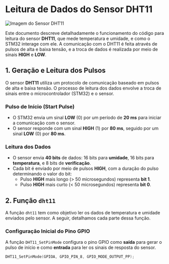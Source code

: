 # Leitura de Dados do Sensor DHT11

![Imagem do Sensor DHT11]([https://exemplo.com/imagem.jpg](https://components101.com/sites/default/files/components/DHT11-Sensor.jpg))

Este documento descreve detalhadamente o funcionamento do código para leitura do sensor **DHT11**, que mede temperatura e umidade, e como o STM32 interage com ele. A comunicação com o DHT11 é feita através de pulsos de alta e baixa tensão, e a troca de dados é realizada por meio de sinais **HIGH** e **LOW**.

## 1. Geração e Leitura dos Pulsos

O sensor **DHT11** utiliza um protocolo de comunicação baseado em pulsos de alta e baixa tensão. O processo de leitura dos dados envolve a troca de sinais entre o microcontrolador (STM32) e o sensor.

### **Pulso de Início (Start Pulse)**

- O STM32 envia um sinal **LOW** (0) por um período de **20 ms** para iniciar a comunicação com o sensor.
- O sensor responde com um sinal **HIGH** (1) por **80 ms**, seguido por um sinal **LOW** (0) por **80 ms**.

### **Leitura dos Dados**

- O sensor envia **40 bits** de dados: 16 bits para **umidade**, 16 bits para **temperatura**, e 8 bits de **verificação**.
- Cada bit é enviado por meio de pulsos **HIGH**, com a duração do pulso determinando o valor do bit:
  - Pulso **HIGH** mais longo (> 50 microsegundos) representa **bit 1**.
  - Pulso **HIGH** mais curto (< 50 microsegundos) representa **bit 0**.

## 2. Função `dht11`

A função `dht11` tem como objetivo ler os dados de temperatura e umidade enviados pelo sensor. A seguir, detalhamos cada parte dessa função.

### **Configuração Inicial do Pino GPIO**

A função `DHT11_SetPinMode` configura o pino GPIO como **saída** para gerar o pulso de início e como **entrada** para ler os sinais de resposta do sensor.

```c
DHT11_SetPinMode(GPIOA, GPIO_PIN_8, GPIO_MODE_OUTPUT_PP);

